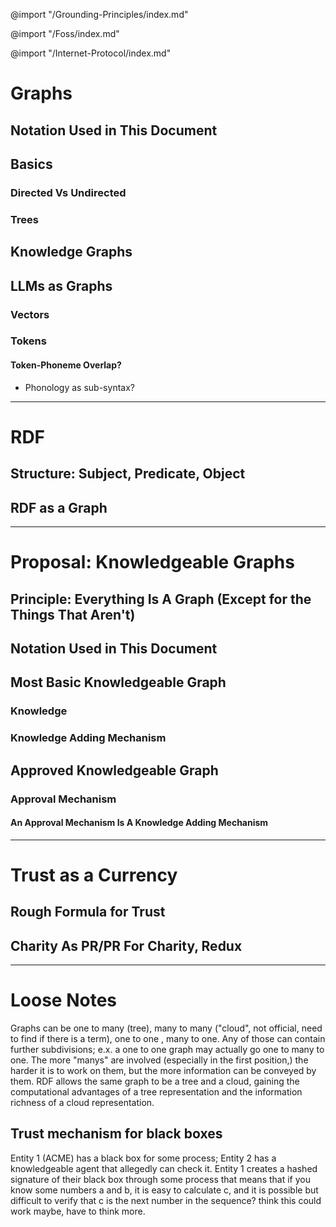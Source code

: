 @import "/Grounding-Principles/index.md"

@import "/Foss/index.md"

@import "/Internet-Protocol/index.md"

# **Graphs**
## Notation Used in This Document
## Basics
### Directed Vs Undirected
### Trees
## Knowledge Graphs
## LLMs as Graphs
### Vectors
### Tokens
#### Token-Phoneme Overlap?
* Phonology as sub-syntax?
***
# **RDF**
## Structure: Subject, Predicate, Object
## RDF as a Graph
***
# **Proposal: Knowledgeable Graphs**
## Principle: Everything Is A Graph (Except for the Things That Aren't)
## Notation Used in This Document
## Most Basic Knowledgeable Graph
### Knowledge
### Knowledge Adding Mechanism
## Approved Knowledgeable Graph
### Approval Mechanism
#### An Approval Mechanism Is A Knowledge Adding Mechanism
***
# **Trust as a Currency**
## Rough Formula for Trust
## Charity As PR/PR For Charity, Redux

***

# Loose Notes
 

Graphs can be one to many (tree), many to many ("cloud", not official, need to find if there is a term), one to one , many to one. Any of those can contain further subdivisions; e.x. a one to one graph may actually go one to many to one. The more "manys" are involved (especially in the first position,) the harder it is to work on them, but the more information can be conveyed by them. RDF allows the same graph to be a tree and a cloud, gaining the computational advantages of a tree representation and the information richness of a cloud representation.

## Trust mechanism for black boxes
Entity 1 (ACME) has a black box for some process; Entity 2 has a knowledgeable agent that allegedly can check it. Entity 1 creates a hashed signature of their black box through some process that means that if you know some numbers a and b, it is easy to calculate c, and it is possible but difficult to verify that c is the next number in the sequence? think this could work maybe, have to think more.
